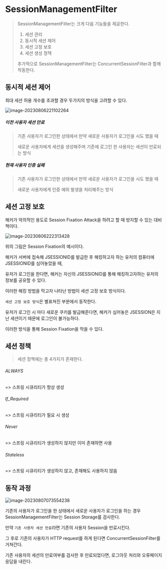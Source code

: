 # SessionManagementFilter

> SessionManagementFilter는 크게 다음 기능들을 제공한다. 
>
> 1. 세션 관리
> 2. 동시적 세션 제어
> 3. 세션 고정 보호 
> 4. 세션 생성 정책
>
> 추가적으로 SessionManagementFilter는 ConcurrentSessionFilter과 함께 작동한다. 



## 동시적 세션 제어

최대 세션 허용 개수를 초과할 경우 두가지의 방식을 고려할 수 있다. 

![image-20230806221102264](https://github.com/BeomSeogKim/TIL/blob/main/spring/images/security/SessionManagementFilter-1.png)

##### 이전 사용자 세션 만료

> 기존 사용자가 로그인한 상태에서 만약 새로운 사용자가 로그인을 시도 했을 때 
>
>  새로운 사용자에게 세션을 생성해주며 기존에 로그인 한 사용자는 세션이 만료되는 방식

##### 현재 사용자 인증 실패

> 기존 사용자가 로그인한 상태에서 만약 새로운 사용자가 로그인을 시도 했을 때 
>
> 새로운 사용자에게 인증 예외 발생을 처리해주는 방식



## 세션 고정 보호 

해커가 악의적인 용도로 Session Fixation Attack을 하려고 할 때 방지할 수 있는 대비책이다. 



![image-20230806222313428](https://github.com/BeomSeogKim/TIL/blob/main/spring/images/security/SessionManagementFilter-2.png)

위의 그림은 Session Fixation의 예시이다. 

해커가 서버에 접속해 JSESSIONID를 발급한 후 해킹하고자 하는 유저의 컴퓨터에 JSESSIONID를 심어놓았을 때, 

유저가 로그인을 한다면, 해커는 자신의 JSESSIONID를 통해 해킹하고자하는 유저의 정보를 공유할 수 있다. 

이러한 해킹 방법을 막고자 나타난 방법이 세션 고정 보호 방식이다. 

`세션 고정 보호 방식`은 별표쳐진 부분에서 동작한다. 

유저가 로그인 시 마다 새로운 쿠키를 발급해준다면, 해커가 심어놓은 JSESSION은 지난 세션이기 때문에 로그인이 불가능하다. 

이러한 방식을 통해 Session Fixation을 막을 수 있다. 



## 세션 정책 

> 세션 정책에는 총 4가지가 존재한다. 

###### ALWAYS

=> 스프링 시큐리티가 항상 생성

###### If_Required

=> 스프링 시큐리티가 필요 시 생성

###### Never

=> 스프링 시큐리티가 생성하지 않지만 이미 존재하면 사용

###### Stateless

=> 스프링 시큐리티가 생성하지 않고, 존재해도 사용하지 않음



## 동작 과정

![image-20230807073554238](https://github.com/BeomSeogKim/TIL/blob/main/spring/images/security/SessionManagementFilter-3.png)

기존의 사용자가 로그인을 한 상태에서 새로운 사용자가 로그인을 하는 경우 SessionManagementFilter는 Session Storage를 검사한다.

만약 `기존 사용자 세션 만료`라면 기존의 사용자 Session을 만료시킨다.

그 후로 기존의 사용자가 HTTP request를 하게 된다면 ConcurrentSessionFilter를 거쳐간다. 

기존 사용자의 세션의 만료여부를 검사한 후 만료되었다면, 로그아웃 처리와 오류페이지 응답을 내린다. 
